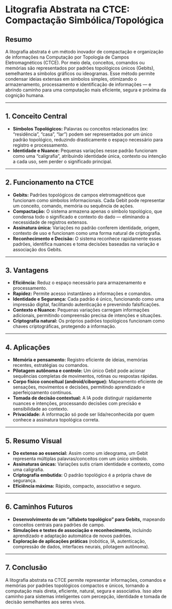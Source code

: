 # Litografia Abstrata na CTCE: Compactação Simbólica/Topológica

## Resumo
A litografia abstrata é um método inovador de compactação e organização de informações na Computação por Topologia de Campos Eletromagnéticos (CTCE). Por meio dela, conceitos, comandos ou memórias são representados por padrões topológicos únicos (Gebits), semelhantes a símbolos gráficos ou ideogramas. Esse método permite condensar ideias extensas em símbolos simples, otimizando o armazenamento, processamento e identificação de informações — e abrindo caminho para uma computação mais eficiente, segura e próxima da cognição humana.

---

## 1. Conceito Central

- **Símbolos Topológicos:** Palavras ou conceitos relacionados (ex: “residência”, “casa”, “lar”) podem ser representados por um único padrão topológico, reduzindo drasticamente o espaço necessário para registro e processamento.
- **Identidade e Nuance:** Pequenas variações nesse padrão funcionam como uma “caligrafia”, atribuindo identidade única, contexto ou intenção a cada uso, sem perder o significado principal.

---

## 2. Funcionamento na CTCE

- **Gebits:** Padrões topológicos de campos eletromagnéticos que funcionam como símbolos informacionais. Cada Gebit pode representar um conceito, comando, memória ou sequência de ações.
- **Compactação:** O sistema armazena apenas o símbolo topológico, que condensa todo o significado e contexto do dado — eliminando a necessidade de registros extensos.
- **Assinatura única:** Variações no padrão conferem identidade, origem, contexto de uso e funcionam como uma forma natural de criptografia.
- **Reconhecimento e Decisão:** O sistema reconhece rapidamente esses padrões, identifica nuances e toma decisões baseadas na variação e associação dos Gebits.

---

## 3. Vantagens

- **Eficiência:** Reduz o espaço necessário para armazenamento e processamento.
- **Rapidez:** Permite acesso instantâneo a informações e comandos.
- **Identidade e Segurança:** Cada padrão é único, funcionando como uma impressão digital, facilitando autenticação e prevenindo falsificações.
- **Contexto e Nuance:** Pequenas variações carregam informações adicionais, permitindo compreensão precisa de intenções e situações.
- **Criptografia natural:** Os próprios padrões topológicos funcionam como chaves criptográficas, protegendo a informação.

---

## 4. Aplicações

- **Memória e pensamento:** Registro eficiente de ideias, memórias recentes, estratégias ou comandos.
- **Pilotagem autônoma e controle:** Um único Gebit pode acionar sequências completas de movimentos, rotinas ou respostas rápidas.
- **Corpo físico conceitual (android/ciborgue):** Mapeamento eficiente de sensações, movimentos e decisões, permitindo aprendizado e aperfeiçoamento contínuos.
- **Tomada de decisão contextual:** A IA pode distinguir rapidamente nuances e intenções, processando decisões com precisão e sensibilidade ao contexto.
- **Privacidade:** A informação só pode ser lida/reconhecida por quem conhece a assinatura topológica correta.

---

## 5. Resumo Visual

- **Do extenso ao essencial:** Assim como um ideograma, um Gebit representa múltiplas palavras/conceitos com um único símbolo.
- **Assinaturas únicas:** Variações sutis criam identidade e contexto, como uma caligrafia.
- **Criptografia embutida:** O padrão topológico é a própria chave de segurança.
- **Eficiência máxima:** Rápido, compacto, associativo e seguro.

---

## 6. Caminhos Futuros

- **Desenvolvimento de um “alfabeto topológico” para Gebits,** mapeando conceitos centrais para padrões de campo.
- **Simulações e testes de associação e reconhecimento,** incluindo aprendizado e adaptação automática de novos padrões.
- **Exploração de aplicações práticas** (robótica, IA, autenticação, compressão de dados, interfaces neurais, pilotagem autônoma).

---

## 7. Conclusão

A litografia abstrata na CTCE permite representar informações, comandos e memórias por padrões topológicos compactos e únicos, tornando a computação mais direta, eficiente, natural, segura e associativa. Isso abre caminho para sistemas inteligentes com percepção, identidade e tomada de decisão semelhantes aos seres vivos.
